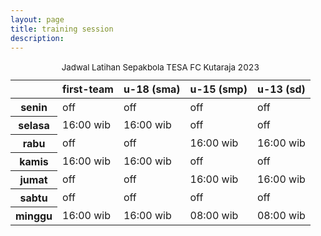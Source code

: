 ```yaml
---
layout: page
title: training session
description: 
---
```


<table class="table table-dark table-striped-columns">
  <caption class="text-secondary"><small>Jadwal Latihan Sepakbola TESA FC Kutaraja 2023</small></caption>
  <thead>
    <!--<tr>
      <th scope="row" colspan="5" class="text-center">Jadwal Latihan TESA FC Kutaraja 2023</th>
    </tr>-->
    <tr class="text-uppercase">
      <th scope="col"></th>
      <th scope="col">first-team</th>
      <th scope="col">u-18 (sma)</th>
      <th scope="col">u-15 (smp)</th>
      <th scope="col">u-13 (sd)</th>
    </tr>
  </thead>
  <tbody class="table-group-divider text-uppercase">
    <tr>
      <th scope="row" class="text-center text-capitalize">senin</th>
      <td class="text-secondary">off</td>
      <td class="text-secondary">off</td>
      <td class="text-secondary">off</td>
      <td class="text-secondary">off</td>
    </tr>
    <tr>
      <th scope="row" class="text-center text-capitalize">selasa</th>
      <td>16:00 wib</td>
      <td>16:00 wib</td>
      <td class="text-secondary">off</td>
      <td class="text-secondary">off</td>
    </tr>
    <tr>
      <th scope="row" class="text-center text-capitalize">rabu</th>
      <td class="text-secondary">off</td>
      <td class="text-secondary">off</td>
      <td>16:00 wib</td>
      <td>16:00 wib</td>
    </tr>
    <tr>
      <th scope="row" class="text-center text-capitalize">kamis</th>
      <td>16:00 wib</td>
      <td>16:00 wib</td>
      <td class="text-secondary">off</td>
      <td class="text-secondary">off</td>
    </tr>
    <tr>
      <th scope="row" class="text-center text-capitalize">jumat</th>
      <td class="text-secondary">off</td>
      <td class="text-secondary">off</td>
      <td>16:00 wib</td>
      <td>16:00 wib</td>
    </tr>
    <tr>
      <th scope="row" class="text-center text-capitalize">sabtu</th>
      <td class="text-secondary">off</td>
      <td class="text-secondary">off</td>
      <td class="text-secondary">off</td>
      <td class="text-secondary">off</td>
    </tr>
    <tr>
      <th scope="row" class="text-center text-capitalize">minggu</th>
      <td>16:00 wib</td>
      <td>16:00 wib</td>
      <td>08:00 wib</td>
      <td>08:00 wib</td>
    </tr>
  </tbody>
  <!--<tfoot>
    <tr>
      <td scope="row" colspan="5" class="text-center">Lapangan Sepakbola Kutaraja</td>
    </tr>
  </tfoot>-->
</table>

